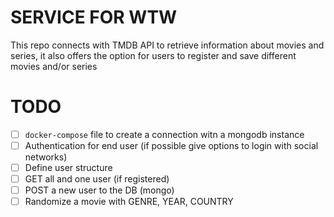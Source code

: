 # SERVICE FOR WTW
This repo connects with TMDB API to retrieve information about movies and series, it also offers the option for users to register and save different movies and/or series

# TODO
- [ ] `docker-compose` file to create a connection witn a mongodb instance
- [ ] Authentication for end user (if possible give options to login with social networks)
- [ ] Define user structure
- [ ] GET all and one user (if registered)
- [ ] POST a new user to the DB (mongo)
- [ ] Randomize a movie with GENRE, YEAR, COUNTRY
